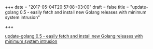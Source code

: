 +++
date = "2017-05-04T20:57:08+03:00"
draft = false
title = "update-golang 0.5 - easily fetch and install new Golang releases with minimum system intrusion"

+++

<p><a href="https://github.com/udhos/update-golang/releases/tag/v0.5">update-golang 0.5 - easily fetch and install new Golang releases with minimum system intrusion</a></p>